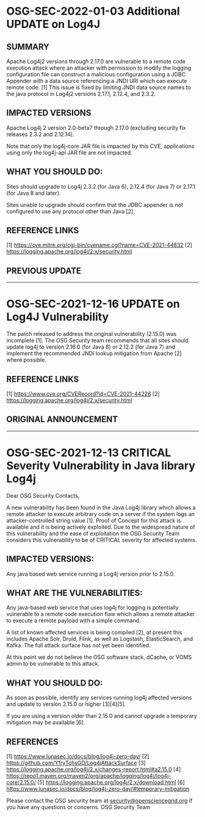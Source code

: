 # OSG-SEC-2022-01-03 Additional UPDATE on Log4J

## SUMMARY
Apache Log4j2 versions through 2.17.0 are vulnerable to a remote code execution attack where an attacker with permission to modify the logging configuration file can construct a malicious configuration using a JDBC Appender with a data source referencing a JNDI URI which can execute remote code. [1] This issue is fixed by limiting JNDI data source names to the java protocol in Log4j2 versions 2.17.1, 2.12.4, and 2.3.2.

## IMPACTED VERSIONS
Apache Log4j 2 version 2.0-beta7 through 2.17.0 (excluding security fix releases 2.3.2 and 2.12.14).  

Note that only the log4j-core JAR file is impacted by this CVE, applications using only the log4j-api JAR file are not impacted.

## WHAT YOU SHOULD DO:
Sites should upgrade to Log4j 2.3.2 (for Java 6), 2.12.4 (for Java 7) or 2.17.1 (for Java 8 and later).

Sites unable to upgrade should confirm that the JDBC appender is not configured to use any protocol other than Java [2].

## REFERENCE LINKS
[1] https://cve.mitre.org/cgi-bin/cvename.cgi?name=CVE-2021-44832 
[2] https://logging.apache.org/log4j/2.x/security.html 


## PREVIOUS UPDATE
***************************************

# OSG-SEC-2021-12-16 UPDATE on Log4J Vulnerability

The patch released to address the original vulnerability (2.15.0) was incomplete [1]. The OSG Security team recommends that all sites should update log4j to version 2.16.0 (for Java 8) or 2.12.2 (for Java 7) and implement the recommended JNDI lookup mitigation from Apache [2] where possible.

## REFERENCE LINKS
[1] https://www.cve.org/CVERecord?id=CVE-2021-44228
[2] https://logging.apache.org/log4j/2.x/security.html 


## ORIGINAL ANNOUNCEMENT
***************************************

# OSG-SEC-2021-12-13 CRITICAL Severity Vulnerability in Java library Log4j

Dear OSG Security Contacts,

A new vulnerability has been found in the Java Log4j library which allows a remote attacker to execute arbitrary code on a server if the system logs an attacker-controlled string value [1].  Proof of Concept for this attack is available and it is being actively exploited.  Due to the widespread nature of this vulnerability and the ease of exploitation the OSG Security Team considers this vulnerability to be of CRITICAL severity for affected systems.

## IMPACTED VERSIONS:
Any java based web service running a Log4j version prior to 2.15.0.

## WHAT ARE THE VULNERABILITIES:
Any java-based web service that uses log4j for logging is potentially vulnerable to a remote code execution flaw which allows a remote attacker to execute a remote payload with a simple command.

A list of known affected services is being compiled [2], at present this includes Apache Solr, Druid, Flink, as well as Logstash, ElasticSearch, and Kafka. The full attack surface has not yet been identified.

At this point we do not believe the OSG software stack, dCache, or VOMS admin to be vulnerable to this attack.

## WHAT YOU SHOULD DO:
As soon as possible, identify any services running log4j affected versions and update to version 2.15.0 or higher [3][4][5].

If you are using a version older than 2.15.0 and cannot upgrade a temporary mitigation may be available [6].

## REFERENCES
[1] https://www.lunasec.io/docs/blog/log4j-zero-day/
[2] https://github.com/YfryTchsGD/Log4jAttackSurface
[3] https://logging.apache.org/log4j/2.x/changes-report.html#a2.15.0
[4] https://repo1.maven.org/maven2/org/apache/logging/log4j/log4j-core/2.15.0/
[5] https://logging.apache.org/log4j/2.x/download.html
[6] https://www.lunasec.io/docs/blog/log4j-zero-day/#temporary-mitigation

Please contact the OSG security team at security@opensciencegrid.org if you have any questions or concerns.
OSG Security Team